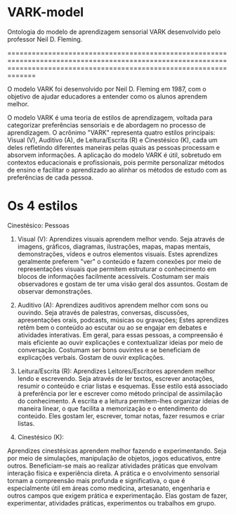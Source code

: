 # VARK-model
Ontologia do modelo de aprendizagem sensorial VARK desenvolvido pelo professor Neil D. Fleming.

=========================================================================================================================================================================

O modelo VARK foi desenvolvido por Neil D. Fleming em 1987, com o objetivo de ajudar educadores a entender como os alunos aprendem melhor.

O modelo VARK é uma teoria de estilos de aprendizagem, voltada para categorizar preferências sensoriais e de abordagem no processo de aprendizagem. O acrônimo "VARK" representa quatro estilos principais: Visual (V), Auditivo (A), de Leitura/Escrita (R) e Cinestésico (K), cada um deles refletindo diferentes maneiras pelas quais as pessoas processam e absorvem informações. A aplicação do modelo VARK é útil, sobretudo em contextos educacionais e profissionais, pois permite personalizar métodos de ensino e facilitar o aprendizado ao alinhar os métodos de estudo com as preferências de cada pessoa.

# Os 4 estilos

Cinestésico: Pessoas 

1. Visual (V):
Aprendizes visuais aprendem melhor vendo. Seja através de imagens, gráficos, diagramas, ilustrações, mapas, mapas mentais, demonstrações, vídeos e outros elementos visuais. 
Estes aprendizes geralmente preferem "ver" o conteúdo e fazem conexões por meio de representações visuais que permitem estruturar o conhecimento em blocos de informações facilmente acessíveis.
Costumam ser mais observadores e gostam de ter uma visão geral dos assuntos.
Gostam de observar demonstrações.

2. Auditivo (A):
Aprendizes auditivos aprendem melhor com sons ou ouvindo. Seja através de palestras, conversas, discussões, apresentações orais, podcasts, músicas ou gravações;
Estes aprendizes retêm bem o conteúdo ao escutar ou ao se engajar em debates e atividades interativas.
Em geral, para essas pessoas, a compreensão é mais eficiente ao ouvir explicações e contextualizar ideias por meio de conversação.
Costumam ser bons ouvintes e se beneficiam de explicações verbais.
Gostam de ouvir explicações.

3. Leitura/Escrita (R):
Aprendizes Leitores/Escritores aprendem melhor lendo e escrevendo. Seja através de ler textos, escrever anotações, resumir o conteúdo e criar listas e esquemas.
Esse estilo está associado à preferência por ler e escrever como método principal de assimilação do conhecimento.
A escrita e a leitura permitem-lhes organizar ideias de maneira linear, o que facilita a memorização e o entendimento do conteúdo.
Eles gostam ler, escrever, tomar notas, fazer resumos e criar listas.

4. Cinestésico (K):

Aprendizes cinestésicas aprendem melhor fazendo e experimentando. Seja por meio de simulações, manipulação de objetos, jogos educativos, entre outros.
Beneficiam-se mais ao realizar atividades práticas que envolvam interação física e experiência direta. 
A prática e o envolvimento sensorial tornam a compreensão mais profunda e significativa, o que é especialmente útil em áreas como medicina, artesanato, engenharia e outros campos que exigem prática e experimentação.
Elas gostam de fazer, experimentar, atividades práticas, experimentos ou trabalhos em grupo.
